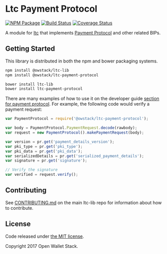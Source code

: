 Ltc Payment Protocol
=======

[![NPM Package](https://img.shields.io/npm/v/ltc-payment-protocol.svg?style=flat-square)](https://www.npmjs.org/package/ltc-payment-protocol)
[![Build Status](https://img.shields.io/travis/owstack/ltc-payment-protocol.svg?branch=master&style=flat-square)](https://travis-ci.org/owstack/ltc-payment-protocol)
[![Coverage Status](https://img.shields.io/coveralls/owstack/ltc-payment-protocol.svg?style=flat-square)](https://coveralls.io/r/owstack/ltc-payment-protocol)

A module for [ltc](https://github.com/owstack/ltc) that implements [Payment Protocol](https://github.com/bitcoin/bips/blob/master/bip-0070.mediawiki) and other related BIPs.

## Getting Started

This library is distributed in both the npm and bower packaging systems.

```sh
npm install @owstack/ltc-lib
npm install @owstack/ltc-payment-protocol
```

```sh
bower install ltc-lib
bower install ltc-payment-protocol
```

There are many examples of how to use it on the developer guide [section for payment protocol](https://ltc.io/api/paypro). For example, the following code would verify a payment request:

```javascript
var PaymentProtocol = require('@owstack/ltc-payment-protocol');

var body = PaymentProtocol.PaymentRequest.decode(rawbody);
var request = new PaymentProtocol().makePaymentRequest(body);

var version = pr.get('payment_details_version');
var pki_type = pr.get('pki_type');
var pki_data = pr.get('pki_data');
var serializedDetails = pr.get('serialized_payment_details');
var signature = pr.get('signature');

// Verify the signature
var verified = request.verify();
```

## Contributing

See [CONTRIBUTING.md](https://github.com/owstack/ltc-lib/blob/master/CONTRIBUTING.md) on the main ltc-lib repo for information about how to contribute.

## License

Code released under [the MIT license](https://github.com/owstack/ltc-lib/blob/master/LICENSE).

Copyright 2017 Open Wallet Stack.

